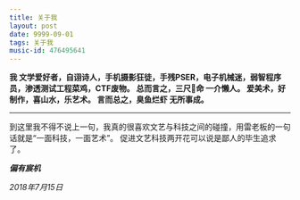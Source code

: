 ```yaml
---
title: 关于我
layout: post
date: 9999-09-01
tags: 关于我
music-id: 476495641
---
```

**我 文学爱好者，自诩诗人，手机摄影狂徒，手残PSER，电子机械迷，弱智程序员，渗透测试工程菜鸡，CTF废物。
总而言之，三尺🐶命 一介懒人。
爱美术，好制作，喜山水，乐艺术。
言而总之，臭鱼烂虾 无所事成。**

---
到这里我不得不说上一句，我真的很喜欢文艺与科技之间的碰撞，用雷老板的一句话就是“一面科技，一面艺术”。
促进文艺科技两开花可以说是鄙人的毕生追求了。

***偏有宸机*** 

*2018年7月15日*


